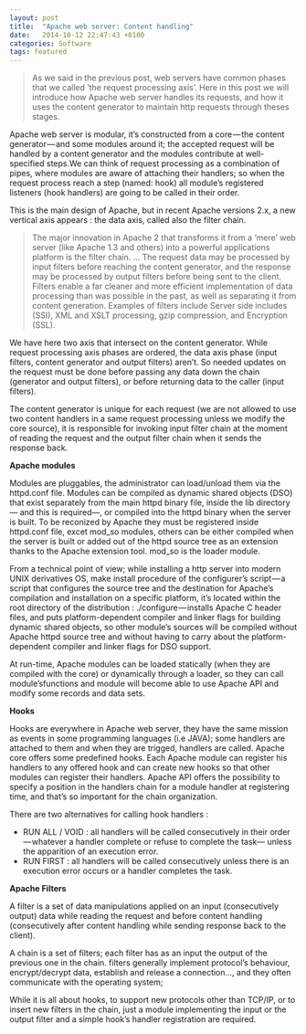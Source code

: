 ```yaml
---
layout: post
title:  "Apache web server: Content handling"
date:   2014-10-12 22:47:43 +0100
categories: Software
tags: featured
---
```

> As we said in the previous post, web servers have common phases that we called ‘the request processing axis’. Here in this post we will introduce how Apache web server handles its requests, and how it uses the content generator to maintain http requests through theses stages.

Apache web server is modular, it’s constructed from a core — the content generator — and some modules around it; the accepted request will be handled by a content generator and the modules contribute at well-specified steps.We can think of request processing as a combination of pipes, where modules are aware of attaching their handlers; so when the request process reach a step (named: hook) all module’s registered listeners (hook handlers) are going to be called in their order.

This is the main design of Apache, but in recent Apache versions 2.x, a new vertical axis appears : the data axis, called also the filter chain.

> The major innovation in Apache 2 that transforms it from a ‘mere’ web server (like Apache 1.3 and others) into a powerful applications platform is the filter chain. … The request data may be processed by input filters before reaching the content generator, and the response may be processed by output filters before being sent to the client. Filters enable a far cleaner and more efficient implementation of data processing than was possible in the past, as well as separating it from content generation. Examples of filters include Server side includes (SSI), XML and XSLT processing, gzip compression, and Encryption (SSL).

We have here two axis that intersect on the content generator.
While request processing axis phases are ordered, the data axis phase (input filters, content generator and output filters) aren’t.
So needed updates on the request must be done before passing any data down the chain (generator and output filters), or before returning data to the caller (input filters).

The content generator is unique for each request (we are not allowed to use two content handlers in a same request processing unless we modify the core source), it is responsible for invoking input filter chain at the moment of reading the request and the output filter chain when it sends the response back.

**Apache modules**

Modules are pluggables, the administrator can load/unload them via the httpd.conf file. Modules can be compiled as dynamic shared objects (DSO) that exist separately from the main httpd binary file, inside the lib directory— and this is required—, or compiled into the httpd binary when the server is built.
To be reconized by Apache they must be registered inside httpd.conf file, excet mod\_so modules, others can be either compiled when the server is built or added out of the httpd source tree as an extension thanks to the Apache extension tool. mod_so is the loader module.

From a technical point of view; while installing a http server into modern UNIX derivatives OS, 
make install procedure of the configurer’s script — a script that configures the source tree and the destination for Apache’s compilation and installation on a specific platform, it’s located within the root directory of the distribution : ./configure — installs Apache C header files, and puts platform-dependent compiler and linker flags for building dynamic shared objects, so other module’s sources will be compiled without Apache httpd source tree and without having to carry about the platform-dependent compiler and linker flags for DSO support.

At run-time, Apache modules can be loaded statically (when they are compiled with the core) or dynamically through a loader, so they can call module’sfunctions and module will become able to use Apache API and modify some records and data sets.

**Hooks**

Hooks are everywhere in Apache web server, they have the same mission as events in some programming languages (i.e JAVA); some handlers are attached to them and when they are trigged, handlers are called.
Apache core offers some predefined hooks.
Each Apache module can register his handlers to any offered hook and can create new hooks so that other modules can register their handlers.
Apache API offers the possibility to specify a position in the handlers chain for a module handler at registering time, and that’s so important for the chain organization.

There are two alternatives for calling hook handlers :

* RUN ALL / VOID : all handlers will be called consecutively in their order — whatever a handler complete or refuse to complete the task— unless the apparition of an execution error.
* RUN FIRST : all handlers will be called consecutively unless there is an execution error occurs or a handler completes the task.

**Apache Filters**

A filter is a set of data manipulations applied on an input (consecutively output) data while reading the request and before content handling (consecutively after content handling while sending response back to the client).

A chain is a set of filters; each filter has as an input the output of the previous one in the chain.
filters generally implement protocol’s behaviour, encrypt/decrypt data, establish and release a connection…, and they often communicate with the operating system;

While it is all about hooks, to support new protocols other than TCP/IP, or to insert new filters in the chain, just a module implementing the input or the output filter and a simple hook’s handler registration are required.
